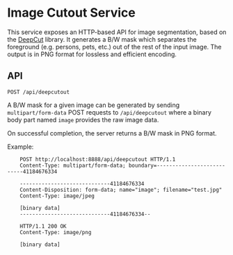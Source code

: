 # Image Cutout Service

This service exposes an HTTP-based API for image segmentation, based on the [DeepCut](https://git.corp.adobe.com/zlin/deepcut) library. It generates a B/W mask which separates the foreground (e.g. persons, pets, etc.) out of the rest of the input image. The output is in PNG format for lossless and efficient encoding.

## API

`POST /api/deepcutout`

A B/W mask for a given image can be generated by sending `multipart/form-data` POST requests to `/api/deepcutout` where a binary body part named `image` provides the raw image data.

On successful completion, the server returns a B/W mask in PNG format.

Example:

```
    POST http://localhost:8888/api/deepcutout HTTP/1.1
    Content-Type: multipart/form-data; boundary=---------------------------41184676334

    -----------------------------41184676334
    Content-Disposition: form-data; name="image"; filename="test.jpg"
    Content-Type: image/jpeg

    [binary data]
    -----------------------------41184676334--

    HTTP/1.1 200 OK
    Content-Type: image/png

    [binary data]
```